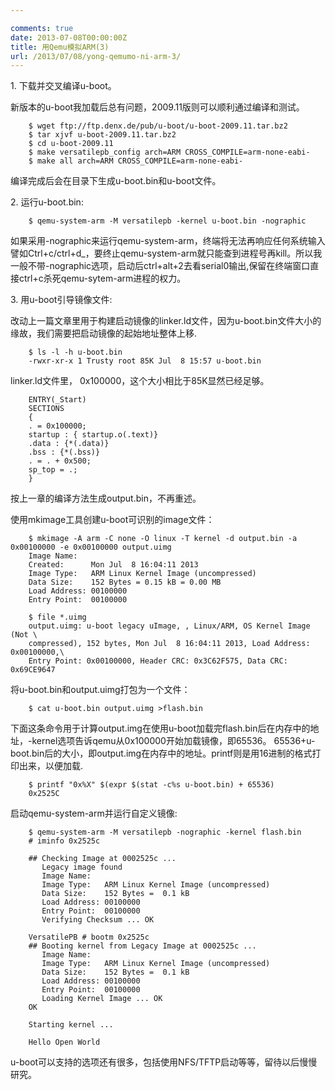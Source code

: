 ```yaml
---

comments: true
date: 2013-07-08T00:00:00Z
title: 用Qemu模拟ARM(3)
url: /2013/07/08/yong-qemumo-ni-arm-3/
---
```


1\. 下载并交叉编译u-boot。

新版本的u-boot我加载后总有问题，2009.11版则可以顺利通过编译和测试。

```
	$ wget ftp://ftp.denx.de/pub/u-boot/u-boot-2009.11.tar.bz2
	$ tar xjvf u-boot-2009.11.tar.bz2 
	$ cd u-boot-2009.11
	$ make versatilepb_config arch=ARM CROSS_COMPILE=arm-none-eabi-
	$ make all arch=ARM CROSS_COMPILE=arm-none-eabi- 
```

编译完成后会在目录下生成u-boot.bin和u-boot文件。

2\. 运行u-boot.bin: 

```
	$ qemu-system-arm -M versatilepb -kernel u-boot.bin -nographic
```

如果采用-nographic来运行qemu-system-arm，终端将无法再响应任何系统输入譬如Ctrl+c/ctrl+d_，要终止qemu-system-arm就只能查到进程号再kill。所以我一般不带-nographic选项，启动后ctrl+alt+2去看serial0输出,保留在终端窗口直接ctrl+c杀死qemu-sytem-arm进程的权力。

3\. 用u-boot引导镜像文件:

改动上一篇文章里用于构建启动镜像的linker.ld文件，因为u-boot.bin文件大小的缘故，我们需要把启动镜像的起始地址整体上移.

```
	$ ls -l -h u-boot.bin 
	-rwxr-xr-x 1 Trusty root 85K Jul  8 15:57 u-boot.bin
```

linker.ld文件里， 0x100000，这个大小相比于85K显然已经足够。

```
	ENTRY(_Start)
	SECTIONS
	{
	. = 0x100000;
	startup : { startup.o(.text)}
	.data : {*(.data)}
	.bss : {*(.bss)}
	. = . + 0x500;
	sp_top = .;
	}
```

按上一章的编译方法生成output.bin，不再重述。

使用mkimage工具创建u-boot可识别的image文件：

```
	$ mkimage -A arm -C none -O linux -T kernel -d output.bin -a 0x00100000 -e 0x00100000 output.uimg
	Image Name:   
	Created:      Mon Jul  8 16:04:11 2013
	Image Type:   ARM Linux Kernel Image (uncompressed)
	Data Size:    152 Bytes = 0.15 kB = 0.00 MB
	Load Address: 00100000
	Entry Point:  00100000
	
	$ file *.uimg
	output.uimg: u-boot legacy uImage, , Linux/ARM, OS Kernel Image (Not \
	compressed), 152 bytes, Mon Jul  8 16:04:11 2013, Load Address: 0x00100000,\
	Entry Point: 0x00100000, Header CRC: 0x3C62F575, Data CRC: 0x69CE9647
```

将u-boot.bin和output.uimg打包为一个文件：

```
	$ cat u-boot.bin output.uimg >flash.bin
```

下面这条命令用于计算output.img在使用u-boot加载完flash.bin后在内存中的地址，-kernel选项告诉qemu从0x100000开始加载镜像，即65536。
65536+u-boot.bin后的大小，即output.img在内存中的地址。printf则是用16进制的格式打印出来，以便加载.

```
	$ printf "0x%X" $(expr $(stat -c%s u-boot.bin) + 65536)
	0x2525C
```

启动qemu-system-arm并运行自定义镜像:

```
	$ qemu-system-arm -M versatilepb -nographic -kernel flash.bin
	# iminfo 0x2525c
	
	## Checking Image at 0002525c ...
	   Legacy image found
	   Image Name:   
	   Image Type:   ARM Linux Kernel Image (uncompressed)
	   Data Size:    152 Bytes =  0.1 kB
	   Load Address: 00100000
	   Entry Point:  00100000
	   Verifying Checksum ... OK

	VersatilePB # bootm 0x2525c
	## Booting kernel from Legacy Image at 0002525c ...
	   Image Name:   
	   Image Type:   ARM Linux Kernel Image (uncompressed)
	   Data Size:    152 Bytes =  0.1 kB
	   Load Address: 00100000
	   Entry Point:  00100000
	   Loading Kernel Image ... OK
	OK
	
	Starting kernel ...
	
	Hello Open World
```

u-boot可以支持的选项还有很多，包括使用NFS/TFTP启动等等，留待以后慢慢研究。
